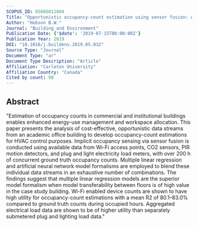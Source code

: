 ```yaml
---
SCOPUS_ID: 85066011084
Title: "Opportunistic occupancy-count estimation using sensor fusion: A case study"
Author: "Hobson B.W."
Journal: "Building and Environment"
Publication Date: {'$date': '2019-07-15T00:00:00Z'}
Publication Year: 2019
DOI: "10.1016/j.buildenv.2019.05.032"
Source Type: "Journal"
Document Type: "ar"
Document Type Description: "Article"
Affiliation: "Carleton University"
Affiliation Country: "Canada"
Cited by count: 98
---
```


## Abstract
"Estimation of occupancy counts in commercial and institutional buildings enables enhanced energy-use management and workspace allocation. This paper presents the analysis of cost-effective, opportunistic data streams from an academic office building to develop occupancy-count estimations for HVAC control purposes. Implicit occupancy sensing via sensor fusion is conducted using available data from Wi-Fi access points, CO2 sensors, PIR motion detectors, and plug and light electricity load meters, with over 200 h of concurrent ground truth occupancy counts. Multiple linear regression and artificial neural network model formalisms are employed to blend these individual data streams in an exhaustive number of combinations. The findings suggest that multiple linear regression models are the superior model formalism when model transferability between floors is of high value in the case study building. Wi-Fi enabled device counts are shown to have high utility for occupancy-count estimations with a mean R2 of 80.1–83.0% compared to ground truth counts during occupied hours. Aggregated electrical load data are shown to be of higher utility than separately submetered plug and lighting load data."

